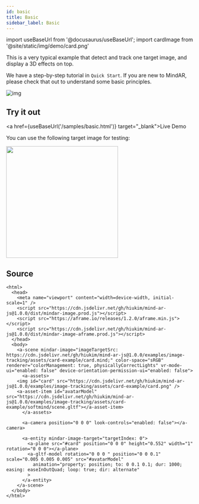 ```yaml
---
id: basic 
title: Basic 
sidebar_label: Basic 
---
```


import useBaseUrl from '@docusaurus/useBaseUrl';
import cardImage from '@site/static/img/demo/card.png'

This is a very typical example that detect and track one target image, and display a 3D effects on top.

We have a step-by-step tutorial in `Quick Start`. If you are new to MindAR, please check that out to understand some basic principles.

![img](/img/demo/basic-demo.gif)

## Try it out
<a href={useBaseUrl('/samples/basic.html')} target="_blank">Live Demo</a>

You can use the following target image for testing:

<img src={cardImage} width="300" />

## Source
```
<html>
  <head>
    <meta name="viewport" content="width=device-width, initial-scale=1" />
    <script src="https://cdn.jsdelivr.net/gh/hiukim/mind-ar-js@1.0.0/dist/mindar-image.prod.js"></script>
    <script src="https://aframe.io/releases/1.2.0/aframe.min.js"></script>
    <script src="https://cdn.jsdelivr.net/gh/hiukim/mind-ar-js@1.0.0/dist/mindar-image-aframe.prod.js"></script>
  </head>
  <body>
    <a-scene mindar-image="imageTargetSrc: https://cdn.jsdelivr.net/gh/hiukim/mind-ar-js@1.0.0/examples/image-tracking/assets/card-example/card.mind;" color-space="sRGB" renderer="colorManagement: true, physicallyCorrectLights" vr-mode-ui="enabled: false" device-orientation-permission-ui="enabled: false">
      <a-assets>
	<img id="card" src="https://cdn.jsdelivr.net/gh/hiukim/mind-ar-js@1.0.0/examples/image-tracking/assets/card-example/card.png" />
	<a-asset-item id="avatarModel" src="https://cdn.jsdelivr.net/gh/hiukim/mind-ar-js@1.0.0/examples/image-tracking/assets/card-example/softmind/scene.gltf"></a-asset-item>
      </a-assets>

      <a-camera position="0 0 0" look-controls="enabled: false"></a-camera>

      <a-entity mindar-image-target="targetIndex: 0">
        <a-plane src="#card" position="0 0 0" height="0.552" width="1" rotation="0 0 0"></a-plane>
        <a-gltf-model rotation="0 0 0 " position="0 0 0.1" scale="0.005 0.005 0.005" src="#avatarModel"
          animation="property: position; to: 0 0.1 0.1; dur: 1000; easing: easeInOutQuad; loop: true; dir: alternate"
        >
      </a-entity>
    </a-scene>
  </body>
</html>
```

